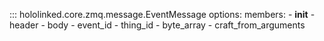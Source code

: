 ::: hololinked.core.zmq.message.EventMessage
    options:
        members:
            - __init__
            - header
            - body
            - event_id
            - thing_id
            - byte_array
            - craft_from_arguments